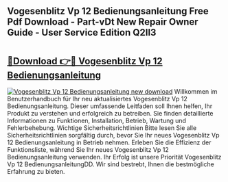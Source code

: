 ## Vogesenblitz Vp 12 Bedienungsanleitung Free Pdf Download - Part-vDt New Repair Owner Guide - User Service Edition Q2Il3

# <h2><a href="http://df4wm19.blite.top/?on=Vogesenblitz+Vp+12+Bedienungsanleitung">🔗Download 👉🔴 Vogesenblitz Vp 12 Bedienungsanleitung</a></h2>

[![Vogesenblitz Vp 12 Bedienungsanleitung new download](https://i.imgur.com/lujVjoI.png)](http://df4wm19.blite.top/?on=Vogesenblitz+Vp+12+Bedienungsanleitung)
Willkommen im Benutzerhandbuch für Ihr neu aktualisiertes Vogesenblitz Vp 12 Bedienungsanleitung. Dieser umfassende Leitfaden soll Ihnen helfen, Ihr Produkt zu verstehen und erfolgreich zu betreiben. Sie finden detaillierte Informationen zu Funktionen, Installation, Betrieb, Wartung und Fehlerbehebung. Wichtige Sicherheitsrichtlinien Bitte lesen Sie alle Sicherheitsrichtlinien sorgfältig durch, bevor Sie Ihr neues Vogesenblitz Vp 12 Bedienungsanleitung in Betrieb nehmen. Erleben Sie die Effizienz der Funktionsliste, während Sie Ihr neues Vogesenblitz Vp 12 Bedienungsanleitung verwenden. Ihr Erfolg ist unsere Priorität Vogesenblitz Vp 12 BedienungsanleitungDD. Wir sind bestrebt, Ihnen die bestmögliche Erfahrung zu bieten.
